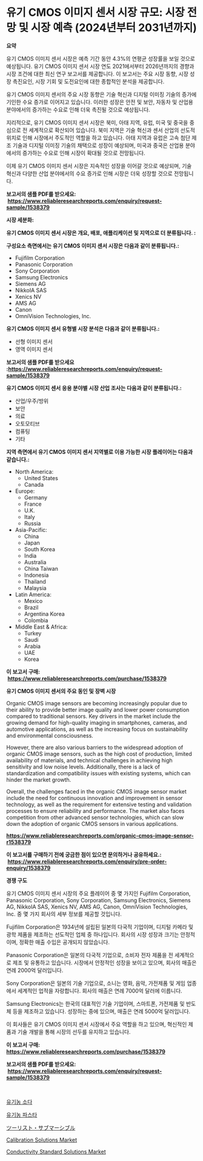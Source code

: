 <p><h1>유기 CMOS 이미지 센서 시장 규모: 시장 전망 및 시장 예측 (2024년부터 2031년까지)</h1></p><p><strong>요약</strong></p>
<p><p>유기 CMOS 이미지 센서 시장은 예측 기간 동안 4.3%의 연평균 성장률을 보일 것으로 예상됩니다. 유기 CMOS 이미지 센서 시장 연도 2021에서부터 2026년까지의 경향과 시장 조건에 대한 최신 연구 보고서를 제공합니다. 이 보고서는 주요 시장 동향, 시장 성장 촉진요인, 시장 기회 및 도전요인에 대한 종합적인 분석을 제공합니다.</p><p>유기 CMOS 이미지 센서의 주요 시장 동향은 기술 혁신과 디지털 이미징 기술의 증가에 기인한 수요 증가로 이어지고 있습니다. 이러한 성장은 안전 및 보안, 자동차 및 산업용 분야에서의 증가하는 수요로 인해 더욱 촉진될 것으로 예상됩니다.</p><p>지리적으로, 유기 CMOS 이미지 센서 시장은 북미, 아태 지역, 유럽, 미국 및 중국을 중심으로 전 세계적으로 확산되어 있습니다. 북미 지역은 기술 혁신과 센서 산업의 선도적 위치로 인해 시장에서 주도적인 역할을 하고 있습니다. 아태 지역과 유럽은 고속 첨단 제조 기술과 디지털 이미징 기술의 채택으로 성장이 예상되며, 미국과 중국은 산업용 분야에서의 증가하는 수요로 인해 시장이 확대될 것으로 전망됩니다.</p><p>이제 유기 CMOS 이미지 센서 시장은 지속적인 성장을 이어갈 것으로 예상되며, 기술 혁신과 다양한 산업 분야에서의 수요 증가로 인해 시장은 더욱 성장할 것으로 전망됩니다.</p></p>
<p><strong>보고서의 샘플 PDF를 받으세요: &nbsp;<a href="https://www.reliableresearchreports.com/enquiry/request-sample/1538379">https://www.reliableresearchreports.com/enquiry/request-sample/1538379</a></strong></p>
<p><strong>시장 세분화:</strong></p>
<p><strong> 유기 CMOS 이미지 센서 시장은 개요, 배포, 애플리케이션 및 지역으로 더 분류됩니다. :</strong></p>
<p><strong>구성요소 측면에서는 유기 CMOS 이미지 센서 시장은 다음과 같이 분류됩니다.:</strong></p>
<p><ul><li>Fujifilm Corporation</li><li>Panasonic Corporation</li><li>Sony Corporation</li><li>Samsung Electronics</li><li>Siemens AG</li><li>NikkoIA SAS</li><li>Xenics NV</li><li>AMS AG</li><li>Canon</li><li>OmniVision Technologies, Inc.</li></ul></p>
<p><strong> 유기 CMOS 이미지 센서 유형별 시장 분석은 다음과 같이 분류됩니다.:</strong></p>
<p><ul><li>선형 이미지 센서</li><li>영역 이미지 센서</li></ul></p>
<p><strong>보고서의 샘플 PDF를 받으세요 :<a href="https://www.reliableresearchreports.com/enquiry/request-sample/1538379">https://www.reliableresearchreports.com/enquiry/request-sample/1538379</a></strong></p>
<p><strong> 유기 CMOS 이미지 센서 응용 분야별 시장 산업 조사는 다음과 같이 분류됩니다.:</strong></p>
<p><ul><li>산업/우주/방위</li><li>보안</li><li>의료</li><li>오토모티브</li><li>컴퓨팅</li><li>기타</li></ul></p>
<p><strong>지역 측면에서 유기 CMOS 이미지 센서 지역별로 이용 가능한 시장 플레이어는 다음과 같습니다.:</strong></p>
<p><ul>
    <li>
        North America:
        <ul>
            <li>United States</li>
            <li>Canada</li>
        </ul>
    </li>
    <li>
        Europe:
        <ul>
            <li>Germany</li>
            <li>France</li>
            <li>U.K.</li>
            <li>Italy</li>
            <li>Russia</li>
        </ul>
    </li>
    <li>
        Asia-Pacific:
        <ul>
            <li>China</li>
            <li>Japan</li>
            <li>South Korea</li>
            <li>India</li>
            <li>Australia</li>
            <li>China Taiwan</li>
            <li>Indonesia</li>
            <li>Thailand</li>
            <li>Malaysia</li>
        </ul>
    </li>
    <li>
        Latin America:
        <ul>
            <li>Mexico</li>
            <li>Brazil</li>
            <li>Argentina Korea</li>
            <li>Colombia</li>
        </ul>
    </li>
    <li>
        Middle East & Africa:
        <ul>
            <li>Turkey</li>
            <li>Saudi</li>
            <li>Arabia</li>
            <li>UAE</li>
            <li>Korea</li>
        </ul>
    </li>
    </ul></p>
<p><strong>이 보고서 구매: &nbsp;<a href="https://www.reliableresearchreports.com/purchase/1538379">https://www.reliableresearchreports.com/purchase/1538379</a></strong></p>
<p><strong>유기 CMOS 이미지 센서의 주요 동인 및 장벽 시장</strong></p>
<p><p>Organic CMOS image sensors are becoming increasingly popular due to their ability to provide better image quality and lower power consumption compared to traditional sensors. Key drivers in the market include the growing demand for high-quality imaging in smartphones, cameras, and automotive applications, as well as the increasing focus on sustainability and environmental consciousness.</p><p>However, there are also various barriers to the widespread adoption of organic CMOS image sensors, such as the high cost of production, limited availability of materials, and technical challenges in achieving high sensitivity and low noise levels. Additionally, there is a lack of standardization and compatibility issues with existing systems, which can hinder the market growth. </p><p>Overall, the challenges faced in the organic CMOS image sensor market include the need for continuous innovation and improvement in sensor technology, as well as the requirement for extensive testing and validation processes to ensure reliability and performance. The market also faces competition from other advanced sensor technologies, which can slow down the adoption of organic CMOS sensors in various applications.</p></p>
<p><strong><a href="https://www.reliableresearchreports.com/organic-cmos-image-sensor-r1538379">https://www.reliableresearchreports.com/organic-cmos-image-sensor-r1538379</a></strong></p>
<p><strong>이 보고서를 구매하기 전에 궁금한 점이 있으면 문의하거나 공유하세요.: &nbsp;<a href="https://www.reliableresearchreports.com/enquiry/pre-order-enquiry/1538379">https://www.reliableresearchreports.com/enquiry/pre-order-enquiry/1538379</a></strong></p>
<p><strong>경쟁 구도</strong></p>
<p><p>유기 CMOS 이미지 센서 시장의 주요 플레이어 중 몇 가지인 Fujifilm Corporation, Panasonic Corporation, Sony Corporation, Samsung Electronics, Siemens AG, NikkoIA SAS, Xenics NV, AMS AG, Canon, OmniVision Technologies, Inc. 중 몇 가지 회사의 세부 정보를 제공할 것입니다.</p><p>Fujifilm Corporation은 1934년에 설립된 일본의 다국적 기업이며, 디지털 카메라 및 광학 제품을 제조하는 선도적인 업체 중 하나입니다. 회사의 시장 성장과 크기는 안정적이며, 정확한 매출 수입은 공개되지 않았습니다.</p><p>Panasonic Corporation은 일본의 다국적 기업으로, 소비자 전자 제품을 전 세계적으로 제조 및 유통하고 있습니다. 시장에서 안정적인 성장을 보이고 있으며, 회사의 매출은 연례 2000억 달러입니다.</p><p>Sony Corporation은 일본의 기술 기업으로, 소니는 영화, 음악, 가전제품 및 게임 업종에서 세계적인 업적을 자랑합니다. 회사의 매출은 연례 7000억 달러에 이릅니다.</p><p>Samsung Electronics는 한국의 대표적인 기술 기업이며, 스마트폰, 가전제품 및 반도체 등을 제조하고 있습니다. 성장하는 중에 있으며, 매출은 연례 5000억 달러입니다.</p><p>이 회사들은 유기 CMOS 이미지 센서 시장에서 주요 역할을 하고 있으며, 혁신적인 제품과 기술 개발을 통해 시장의 선두를 유지하고 있습니다.</p></p>
<p><strong>이 보고서 구매: &nbsp; <a href="https://www.reliableresearchreports.com/purchase/1538379">https://www.reliableresearchreports.com/purchase/1538379</a></strong></p>
<p><strong>보고서의 샘플 PDF를 받으세요: &nbsp;<a href="https://www.reliableresearchreports.com/enquiry/request-sample/1538379">https://www.reliableresearchreports.com/enquiry/request-sample/1538379</a></strong><strong></strong></p>
<p>&nbsp;</p>
<p><p><a href="https://medium.com/@piperhickle1/%EC%9C%A0%EA%B8%B0%EB%86%8D-%EC%86%8C%EB%8B%A4-%EC%8B%9C%EC%9E%A5-%EC%A0%84%EB%A7%9D-%EC%82%B0%EC%97%85-%EA%B0%9C%EC%9A%94-%EB%B0%8F-%EC%98%88%EC%B8%A1-2024%EB%85%84%EB%B6%80%ED%84%B0-2031%EB%85%84%EA%B9%8C%EC%A7%80-8de274ac29b4">유기농 소다</a></p><p><a href="https://medium.com/@agustinfeil/%EC%9C%A0%EA%B8%B0%EB%86%8D-%ED%8C%8C%EC%8A%A4%ED%83%80-%EC%8B%9C%EC%9E%A5-%EA%B7%9C%EB%AA%A8-cagr-%ED%8A%B8%EB%A0%8C%EB%93%9C-2024-2030-c0af4121403b">유기농 파스타</a></p><p><a href="https://medium.com/@douglasyoung526/%E8%A6%B3%E5%85%89%E6%BD%9C%E6%B0%B4%E8%89%87%E3%81%AE%E5%B8%82%E5%A0%B4%E5%8B%95%E5%90%91%E3%81%A8%E5%B8%82%E5%A0%B4%E5%88%86%E6%9E%90%E3%81%AF-2024%E5%B9%B4%E3%81%8B%E3%82%892031%E5%B9%B4%E3%81%BE%E3%81%A7%E3%81%AE%E4%BA%88%E6%B8%AC%E3%81%95%E3%82%8C%E3%81%A6%E3%81%84%E3%81%BE%E3%81%99-bacbb24ddeda">ツーリスト・サブマーシブル</a></p><p><a href="https://www.linkedin.com/pulse/calibration-solutions-market-research-report-key-successful-8ci2f?trackingId=5ctqmFeRZhMrCG3QkZsnVg%3D%3D">Calibration Solutions Market</a></p><p><a href="https://www.linkedin.com/pulse/conductivity-standard-solutions-market-research-report-forecasted-tar2f?trackingId=vnv3Rz7dx8lpEGEoOPaVHA%3D%3D">Conductivity Standard Solutions Market</a></p></p>
